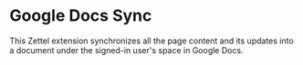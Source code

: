 # Google Docs Sync

This Zettel extension synchronizes all the page content and its updates into a document under the signed-in user's space in Google Docs.
